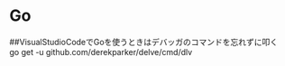 # Go

##VisualStudioCodeでGoを使うときはデバッガのコマンドを忘れずに叩く  
go get -u github.com/derekparker/delve/cmd/dlv  
